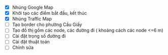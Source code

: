 - [x] Nhúng Google Map
- [x] Khởi tạo các điểm bắt đầu, kết thúc
- [x] Nhúng Traffic Map
- [ ] Tạo border cho phường Cầu Giấy
- [ ] Tạo đồ thị gồm các node, các đường đi ( khoảng cách các node <=6 m)
- [ ] Cài đặt trọng số đường đi
- [ ] Cài đặt thuật toán
- [ ] Chỉnh sửa
